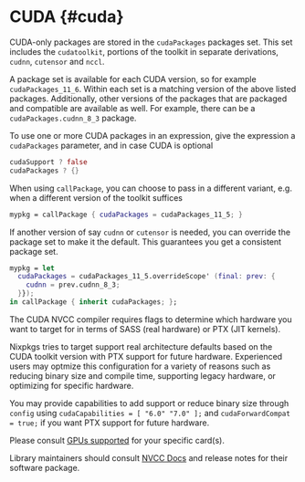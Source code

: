 # CUDA {#cuda}

CUDA-only packages are stored in the `cudaPackages` packages set. This set
includes the `cudatoolkit`, portions of the toolkit in separate derivations,
`cudnn`, `cutensor` and `nccl`.

A package set is available for each CUDA version, so for example
`cudaPackages_11_6`. Within each set is a matching version of the above listed
packages. Additionally, other versions of the packages that are packaged and
compatible are available as well. For example, there can be a
`cudaPackages.cudnn_8_3` package.

To use one or more CUDA packages in an expression, give the expression a `cudaPackages` parameter, and in case CUDA is optional
```nix
cudaSupport ? false
cudaPackages ? {}
```

When using `callPackage`, you can choose to pass in a different variant, e.g.
when a different version of the toolkit suffices
```nix
mypkg = callPackage { cudaPackages = cudaPackages_11_5; }
```

If another version of say `cudnn` or `cutensor` is needed, you can override the
package set to make it the default. This guarantees you get a consistent package
set.
```nix
mypkg = let
  cudaPackages = cudaPackages_11_5.overrideScope' (final: prev: {
    cudnn = prev.cudnn_8_3;
  }});
in callPackage { inherit cudaPackages; };
```

The CUDA NVCC compiler requires flags to determine which hardware you
want to target for in terms of SASS (real hardware) or PTX (JIT kernels).

Nixpkgs tries to target support real architecture defaults based on the
CUDA toolkit version with PTX support for future hardware.  Experienced
users may optmize this configuration for a variety of reasons such as
reducing binary size and compile time, supporting legacy hardware, or
optimizing for specific hardware.

You may provide capabilities to add support or reduce binary size through
`config` using `cudaCapabilities = [ "6.0" "7.0" ];` and
`cudaForwardCompat = true;` if you want PTX support for future hardware.

Please consult [GPUs supported](https://en.wikipedia.org/wiki/CUDA#GPUs_supported)
for your specific card(s).

Library maintainers should consult [NVCC Docs](https://docs.nvidia.com/cuda/cuda-compiler-driver-nvcc/)
and release notes for their software package.
